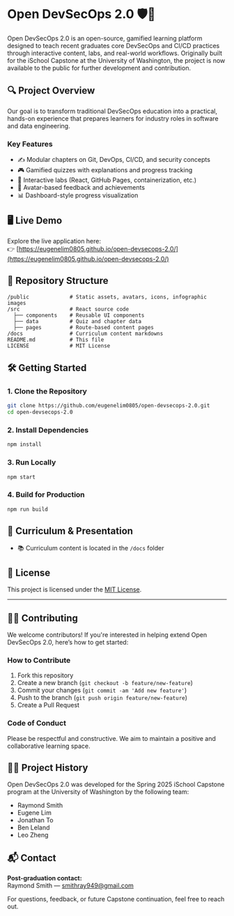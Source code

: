 # Open DevSecOps 2.0 🛡️🚀

Open DevSecOps 2.0 is an open-source, gamified learning platform designed to teach recent graduates core DevSecOps and CI/CD practices through interactive content, labs, and real-world workflows. Originally built for the iSchool Capstone at the University of Washington, the project is now available to the public for further development and contribution.

## 🔍 Project Overview

Our goal is to transform traditional DevSecOps education into a practical, hands-on experience that prepares learners for industry roles in software and data engineering.

### Key Features
- ✍️ Modular chapters on Git, DevOps, CI/CD, and security concepts
- 🎮 Gamified quizzes with explanations and progress tracking
- 🧪 Interactive labs (React, GitHub Pages, containerization, etc.)
- 👤 Avatar-based feedback and achievements
- 📊 Dashboard-style progress visualization

## 🖥️ Live Demo

Explore the live application here:  
👉 [https://eugenelim0805.github.io/open-devsecops-2.0/](https://eugenelim0805.github.io/open-devsecops-2.0/)

## 📂 Repository Structure

```
/public             # Static assets, avatars, icons, infographic images
/src                # React source code
  ├── components    # Reusable UI components
  ├── data          # Quiz and chapter data
  ├── pages         # Route-based content pages
/docs               # Curriculum content markdowns
README.md           # This file
LICENSE             # MIT License
```

## 🛠️ Getting Started

### 1. Clone the Repository

```bash
git clone https://github.com/eugenelim0805/open-devsecops-2.0.git
cd open-devsecops-2.0
```

### 2. Install Dependencies

```bash
npm install
```

### 3. Run Locally

```bash
npm start
```

### 4. Build for Production

```bash
npm run build
```

## 📘 Curriculum & Presentation

- 📚 Curriculum content is located in the `/docs` folder

## 🧾 License

This project is licensed under the [MIT License](LICENSE).

---

## 👩‍💻 Contributing

We welcome contributors! If you're interested in helping extend Open DevSecOps 2.0, here’s how to get started:

### How to Contribute

1. Fork this repository
2. Create a new branch (`git checkout -b feature/new-feature`)
3. Commit your changes (`git commit -am 'Add new feature'`)
4. Push to the branch (`git push origin feature/new-feature`)
5. Create a Pull Request

### Code of Conduct

Please be respectful and constructive. We aim to maintain a positive and collaborative learning space.

## 🧑‍🏫 Project History

Open DevSecOps 2.0 was developed for the Spring 2025 iSchool Capstone program at the University of Washington by the following team:

- Raymond Smith   
- Eugene Lim  
- Jonathan To  
- Ben Leland  
- Leo Zheng

## 📬 Contact

**Post-graduation contact:**  
Raymond Smith — smithray949@gmail.com

For questions, feedback, or future Capstone continuation, feel free to reach out.

